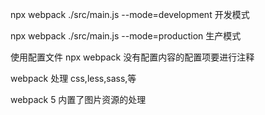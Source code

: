 npx webpack ./src/main.js --mode=development  开发模式

npx webpack ./src/main.js --mode=production   生产模式

使用配置文件 npx webpack 没有配置内容的配置项要进行注释

webpack 处理 css,less,sass,等

webpack 5 内置了图片资源的处理